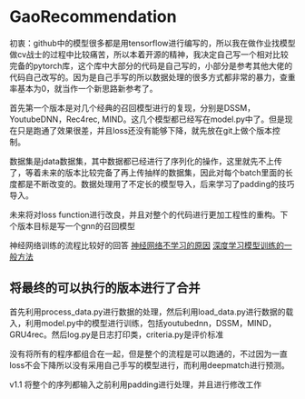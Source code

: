 # GaoRecommendation
初衷：github中的模型很多都是用tensorflow进行编写的，所以我在做作业找模型做cv战士的过程中比较痛苦，所以本着开源的精神，我决定自己写一个相对比较完备的pytorch库，这个库中大部分的代码是自己写的，小部分是参考其他大佬的代码自己改写的。因为是自己手写的所以数据处理的很多方式都非常的暴力，查重率基本为0，就当作一个新思路新参考了。

首先第一个版本是对几个经典的召回模型进行的复现，分别是DSSM，YoutubeDNN，Rec4rec, MIND。这几个模型都已经写在model.py中了。但是现在只是跑通了效果很差，并且loss还没有能够下降，就先放在git上做个版本控制。

数据集是jdata数据集，其中数据都已经进行了序列化的操作，这里就先不上传了，等着未来的版本比较完备了再上传抽样的数据集，因此对每个batch里面的长度都是不断改变的。数据处理用了不定长的模型导入，后来学习了padding的技巧导入。

未来将对loss function进行改良，并且对整个的代码进行更加工程性的重构。下个版本目标是写一个gnn的召回模型

神经网络训练的流程比较好的回答
[神经网络不学习的原因](https://blog.csdn.net/hustqb/article/details/78648556)
[深度学习模型训练的一般方法](https://www.pianshen.com/article/24541863128/)

## 将最终的可以执行的版本进行了合并

首先利用process_data.py进行数据的处理，然后利用load_data.py进行数据的载入，利用model.py中的模型进行训练，包括youtubednn，DSSM，MIND，GRU4rec。然后log.py是日志打印类，criteria.py是评价标准

没有将所有的程序都组合在一起，但是整个的流程是可以跑通的，不过因为一直loss不会下降所以没有采用自己手写的模型进行，而利用deepmatch进行预测。

v1.1 将整个的序列都输入之前利用padding进行处理，并且进行修改工作